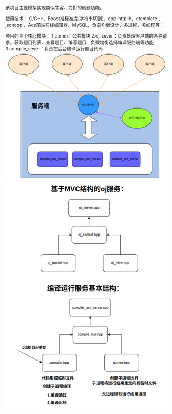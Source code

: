该项目主要模拟实现类似牛客、力扣的刷题功能。

使用技术：
C/C++、Boost准标准库(字符串切割)、cpp-httplib、ctemplate 、jsoncpp 、Ace前端在线编辑器、MySQL、负载均衡设计、多进程、多线程等；

项目的三个核心模块：
1.comm：公共模块
2.oj_sever：负责处理客户端的各种请求。获取题目列表、查看题目、编写题目、负载均衡选择编译服务端等功能
3.compile_sever：负责在后台编译运行题目代码
![Alt text](project_structure.png)
![Alt text](server_structure.png)